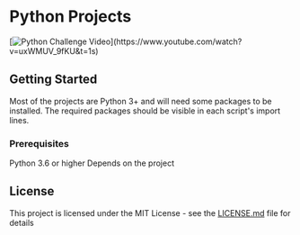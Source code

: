 
# Python Projects

[![Python Challenge Video]([https://i.ytimg.com/vi/uxWMUV_9fKU/hqdefault.jpg?sqp=-oaymwEZCPYBEIoBSFXyq4qpAwsIARUAAIhCGAFwAQ==&rs=AOn4CLDgtTxD8Vcy2mnyBBhd6LrGLogtFQ](https://i.ytimg.com/vi/uxWMUV_9fKU/hqdefault.jpg?sqp=-oaymwEZCPYBEIoBSFXyq4qpAwsIARUAAIhCGAFwAQ==&rs=AOn4CLDgtTxD8Vcy2mnyBBhd6LrGLogtFQ))](https://www.youtube.com/watch?v=uxWMUV_9fKU&t=1s)

## Getting Started

Most of the projects are Python 3+ and will need some packages to be installed. The required packages should be visible in each script's import lines.

### Prerequisites

Python 3.6 or higher
Depends on the project

## License

This project is licensed under the MIT License - see the [LICENSE.md](LICENSE.md) file for details
